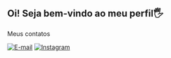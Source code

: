  <h2>Oi! Seja bem-vindo ao meu perfil🖐️</h2>
 <p>Meus contatos</p>
 
 [![E-mail ](https://img.shields.io/badge/Gmail-D14836?style=for-the-badge&logo=gmail&logoColor=white)](https://criarmeulink.com.br/u/1708646154)  [![Instagram ](https://img.shields.io/badge/Instagram-E4405F?style=for-the-badge&logo=instagram&logoColor=white)](https://www.instagram.com/saviols_?igsh=Mmp4NmNtZGd1YTEw)
